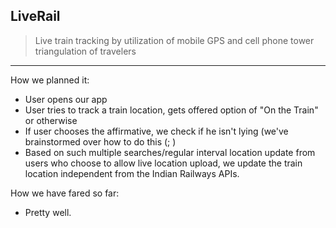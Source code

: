## **LiveRail**

> Live train tracking by utilization of mobile GPS and cell phone tower triangulation of travelers
----------------
How we planned it:
- User opens our app
- User tries to track a train location, gets offered option of "On the Train" or otherwise
- If user chooses the affirmative, we check if he isn't lying (we've brainstormed over how to do this (; )
- Based on such multiple searches/regular interval location update from users who choose to allow live location upload, we update the train location independent from the Indian Railways APIs.

How we have fared so far:
- Pretty well.


